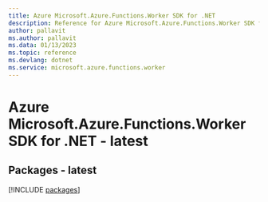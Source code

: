 ```yaml
---
title: Azure Microsoft.Azure.Functions.Worker SDK for .NET
description: Reference for Azure Microsoft.Azure.Functions.Worker SDK for .NET
author: pallavit
ms.author: pallavit
ms.data: 01/13/2023
ms.topic: reference
ms.devlang: dotnet
ms.service: microsoft.azure.functions.worker
---
```

# Azure Microsoft.Azure.Functions.Worker SDK for .NET - latest
## Packages - latest
[!INCLUDE [packages](microsoft.azure.functions.worker-index.md)]